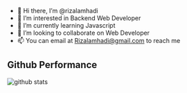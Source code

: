- 👋 Hi there, I’m @rizalamhadi
- 👀 I’m interested in Backend Web Developer
- 🌱 I’m currently learning Javascript
- 💞️ I’m looking to collaborate on Web Developer
- 📫 You can email at Rizalamhadi@gmail.com to reach me


## Github Performance
![github stats](https://github-readme-stats.vercel.app/api?username=rizalamhadi&show_icons=true)


<!---
rizalamhad1/rizalamhadi is a ✨ special ✨ repository because its `README.md` (this file) appears on your GitHub profile.
You can click the Preview link to take a look at your changes.
--->
